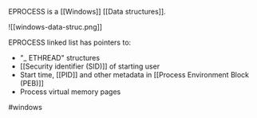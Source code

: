 EPROCESS is a [[Windows]] [[Data structures]].

![[windows-data-struc.png]]

EPROCESS linked list has pointers to:
- "_ ETHREAD" structures
- [[Security identifier (SID)]] of starting user
- Start time, [[PID]] and other metadata in [[Process Environment Block (PEB)]]
- Process virtual memory pages

#windows